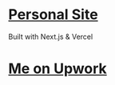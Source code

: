 # [Personal Site](https://vasyldev.cc)

Built with Next.js & Vercel

# [Me on Upwork](https://www.upwork.com/freelancers/~015c1b113a62e11b13)
